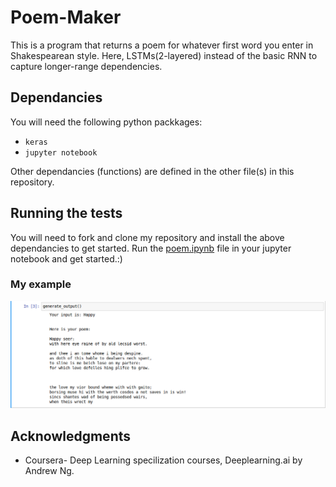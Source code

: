 # Poem-Maker

This is a program that returns a poem for whatever first word you enter in Shakespearean style. Here, LSTMs(2-layered) instead of the basic RNN to capture longer-range dependencies.

## Dependancies

You will need the following python packkages:

* `keras`
* `jupyter notebook`

Other dependancies (functions) are defined in the other file(s) in this repository.

## Running the tests

You will need to fork and clone my repository and install the above dependancies to get started.
Run the [poem.ipynb](poem.ipynb) file in your jupyter notebook and get started.:)

### My example

![Screenshot](output.png)

## Acknowledgments

* Coursera- Deep Learning specilization courses, Deeplearning.ai by Andrew Ng.

